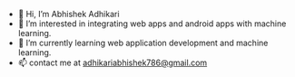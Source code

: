 - 👋 Hi, I’m Abhishek Adhikari
- 👀 I’m interested in integrating web apps and android apps with machine learning.
- 🌱 I’m currently learning web application development and machine learning.
- 📫 contact me at adhikariabhishek786@gmail.com

<!---
0x13abhi/0x13abhi is a ✨ special ✨ repository because its `README.md` (this file) appears on your GitHub profile.
You can click the Preview link to take a look at your changes.
--->

